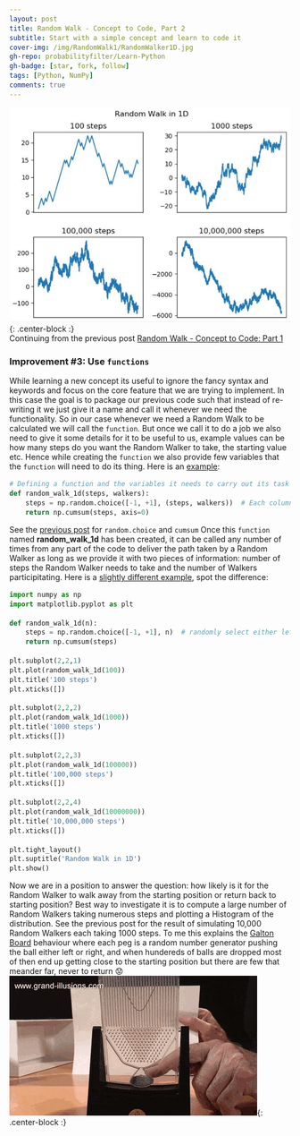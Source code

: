 ```yaml
---
layout: post
title: Random Walk - Concept to Code, Part 2
subtitle: Start with a simple concept and learn to code it 
cover-img: /img/RandomWalk1/RandomWalker1D.jpg
gh-repo: probabilityfilter/Learn-Python
gh-badge: [star, fork, follow]
tags: [Python, NumPy]
comments: true
---
```


![RandomWalk](/img/RandomWalk1/RandomWalker1D.jpg "Multiple Random Walks"){: .center-block :}  
Continuing from the previous post [Random Walk - Concept to Code: Part 1](https://probabilityfilter.github.io/2018-04-28-RandomWalk1/)
### Improvement #3: Use `functions`
While learning a new concept its useful to ignore the fancy syntax and keywords and focus on the core feature that we are trying to implement. In this case the goal is to package our previous code such that instead of re-writing it we just give it a name and call it whenever we need the functionality. So in our case whenever we need a Random Walk to be calculated we will call the `function`. But once we call it to do a job we also need to give it some details for it to be useful to us, example values can be how many steps do you want the Random Walker to take, the starting value etc. Hence while creating the `function` we also provide few variables that the `function` will need to do its thing. Here is an [example](https://github.com/probabilityfilter/Learn-Python/blob/master/RandomWalker/RandomWalk_1d_multiple%20walkers.py):

```python
# Defining a function and the variables it needs to carry out its task
def random_walk_1d(steps, walkers):
    steps = np.random.choice([-1, +1], (steps, walkers))  # Each column is an independent Walker
    return np.cumsum(steps, axis=0)
```
See the [previous post](https://probabilityfilter.github.io/2018-04-28-RandomWalk1/) for `random.choice` and `cumsum`
Once this `function` named **random_walk_1d** has been created, it can be called any number of times from any part of the code to deliver the path taken by a Random Walker as long as we provide it with two pieces of information: number of steps the Random Walker needs to take and the number of Walkers participitating. Here is a [slightly different example](https://github.com/probabilityfilter/Learn-Python/blob/master/RandomWalker/RandomWalk_1d.py), spot the difference:

```python
import numpy as np
import matplotlib.pyplot as plt

def random_walk_1d(n):
    steps = np.random.choice([-1, +1], n)  # randomly select either left or right
    return np.cumsum(steps)

plt.subplot(2,2,1)
plt.plot(random_walk_1d(100))
plt.title('100 steps')
plt.xticks([])

plt.subplot(2,2,2)
plt.plot(random_walk_1d(1000))
plt.title('1000 steps')
plt.xticks([])

plt.subplot(2,2,3)
plt.plot(random_walk_1d(100000))
plt.title('100,000 steps')
plt.xticks([])

plt.subplot(2,2,4)
plt.plot(random_walk_1d(10000000))
plt.title('10,000,000 steps')
plt.xticks([])

plt.tight_layout()
plt.suptitle('Random Walk in 1D')
plt.show()
```

Now we are in a position to answer the question: how likely is it for the Random Walker to walk away from the starting position or return back to starting position? Best way to investigate it is to compute a large number of Random Walkers taking numerous steps and plotting a Histogram of the distribution. See the previous post for the result of simulating 10,000 Random Walkers each taking 1000 steps. To me this explains the [Galton Board](https://en.wikipedia.org/wiki/Bean_machine) behaviour where each peg is a random number generator pushing the ball either left or right, and when hundereds of balls are dropped most of then end up getting close to the starting position but there are few that meander far, never to return :worried:
![GaltonBoard](/img/RandomWalk1/GB.gif "Galton Board in Action"){: .center-block :}
